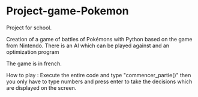 # Project-game-Pokemon
Project for school. 

Creation of a game of battles of Pokémons with Python based on the game from Nintendo. There is an AI which can be played against and an optimization program

The game is in french.

How to play : Execute the entire code and type "commencer_partie()" then you only have to type numbers and press enter to take the decisions which are displayed on the screen.
